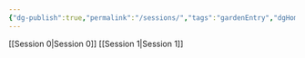 ```yaml
---
{"dg-publish":true,"permalink":"/sessions/","tags":"gardenEntry","dgHomeLink":true,"dgPassFrontmatter":false}
---
```



[[Session 0|Session 0]]
[[Session 1|Session 1]]